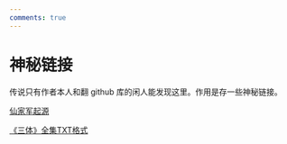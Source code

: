 ```yaml
---
comments: true
---
```


# 神秘链接

传说只有作者本人和翻 github 库的闲人能发现这里。作用是存一些神秘链接。

[仙家军起源](https://www.zhihu.com/question/539434187/answer/3452761781)

[《三体》全集TXT格式](../files/treebody.rar)